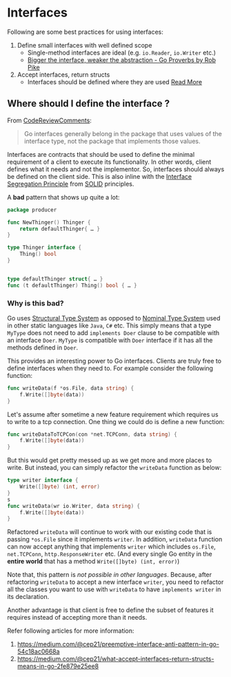 # Interfaces

Following are some best practices for using interfaces:

1. Define small interfaces with well defined scope
   - Single-method interfaces are ideal (e.g. `io.Reader`, `io.Writer` etc.)
   - [Bigger the interface, weaker the abstraction - Go Proverbs by Rob Pike](https://www.youtube.com/watch?v=PAAkCSZUG1c&t=5m17s)
2. Accept interfaces, return structs
   - Interfaces should be defined where they are used [Read More](#where-should-i-define-the-interface-)

## Where should I define the interface ?

From [CodeReviewComments](https://github.com/golang/go/wiki/CodeReviewComments#interfaces):

> Go interfaces generally belong in the package that uses values of the interface type, not the
> package that implements those values.

Interfaces are contracts that should be used to define the minimal requirement of a client
to execute its functionality. In other words, client defines what it needs and not the
implementor. So, interfaces should always be defined on the client side. This is also inline
with the [Interface Segregation Principle](https://en.wikipedia.org/wiki/Interface_segregation_principle)
from [SOLID](https://en.wikipedia.org/wiki/SOLID) principles.

A **bad** pattern that shows up quite a lot:

```go
package producer

func NewThinger() Thinger {
    return defaultThinger{ … }
}

type Thinger interface {
    Thing() bool
}


type defaultThinger struct{ … }
func (t defaultThinger) Thing() bool { … }
```

### Why is this bad?

Go uses [Structural Type System](https://en.wikipedia.org/wiki/Structural_type_system) as opposed to
[Nominal Type System](https://en.wikipedia.org/wiki/Nominal_type_system) used in other static languages
like `Java`, `C#` etc. This simply means that a type `MyType` does not need to add `implements Doer` clause
to be compatible with an interface `Doer`. `MyType` is compatible with `Doer` interface if it has all the
methods defined in `Doer`.

This provides an interesting power to Go interfaces. Clients are truly free to define interfaces when they
need to. For example consider the following function:

```go
func writeData(f *os.File, data string) {
    f.Write([]byte(data))
}
```

Let's assume after sometime a new feature requirement which requires us to write to a tcp connection. One
thing we could do is define a new function:

```go
func writeDataToTCPCon(con *net.TCPConn, data string) {
    f.Write([]byte(data))
}
```

But this would get pretty messed up as we get more and more places to write. But instead, you can simply
refactor the `writeData` function as below:

```go
type writer interface {
    Write([]byte) (int, error)
}
s
func writeData(wr io.Writer, data string) {
    f.Write([]byte(data))
}
```

Refactored `writeData` will continue to work with our existing code that is passing `*os.File` since it
implements `writer`. In addition, `writeData` function can now accept anything that implements `writer`
which includes `os.File`, `net.TCPConn`, `http.ResponseWriter` etc. (And every single Go entity in the
**entire world** that has a method `Write([]byte) (int, error)`)

Note that, this pattern is *not possible in other languages*. Because, after refactoring `writeData` to
accept a new interface `writer`, you need to refactor all the classes you want to use with `writeData` to
have `implements writer` in its declaration.

Another advantage is that client is free to define the subset of features it requires instead of accepting
more than it needs.


Refer following articles for more information:

1. https://medium.com/@cep21/preemptive-interface-anti-pattern-in-go-54c18ac0668a
2. https://medium.com/@cep21/what-accept-interfaces-return-structs-means-in-go-2fe879e25ee8
